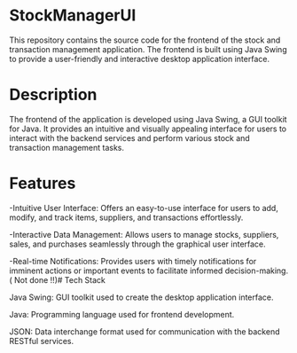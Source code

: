 
# StockManagerUI

This repository contains the source code for the frontend of the stock and transaction management application. The frontend is built using Java Swing to provide a user-friendly and interactive desktop application interface.

# Description

The frontend of the application is developed using Java Swing, a GUI toolkit for Java. It provides an intuitive and visually appealing interface for users to interact with the backend services and perform various stock and transaction management tasks.
# Features

 -Intuitive User Interface: Offers an easy-to-use interface for users to add, modify, and track items, suppliers, and transactions effortlessly.

 -Interactive Data Management: Allows users to manage stocks, suppliers, sales, and purchases seamlessly through the graphical user interface.

-Real-time Notifications: Provides users with timely notifications for imminent actions or important events to facilitate informed decision-making. ( Not done !!)# Tech Stack


Java Swing: GUI toolkit used to create the desktop application interface.

Java: Programming language used for frontend development.

JSON: Data interchange format used for communication with the backend RESTful services.



